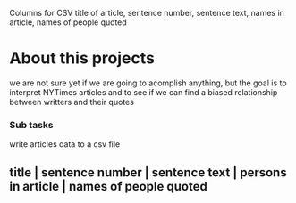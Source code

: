 Columns for CSV
title of article, sentence number, sentence text, names in article, names of people quoted

# About this projects

we are not sure yet if we are going to acomplish anything, but the goal is to interpret NYTimes articles and to see if we can find a biased relationship between writters and their quotes

### Sub tasks

write articles data to a csv file

title | sentence number | sentence text | persons in article | names of people quoted
-------------------------------------------------------------------------------------